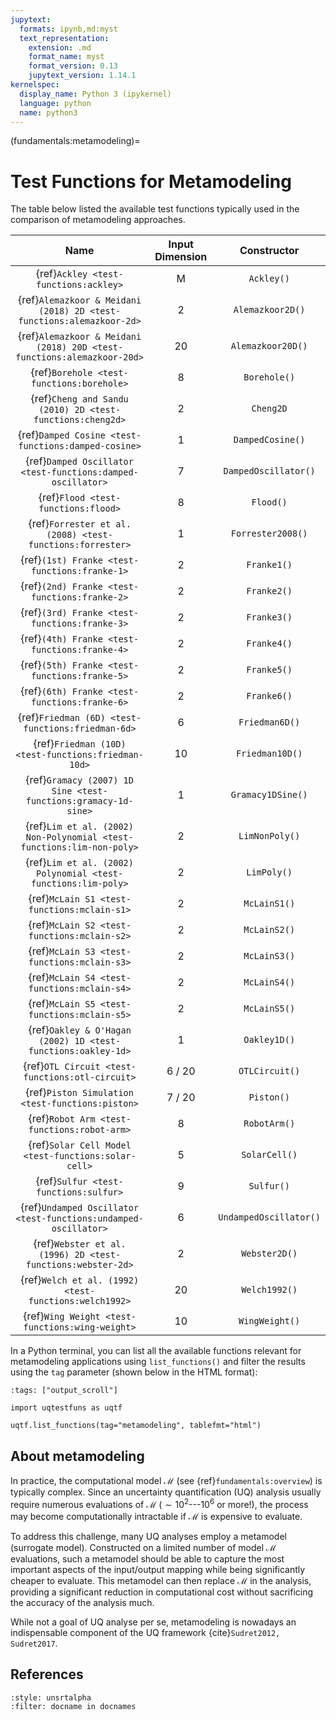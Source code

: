 ```yaml
---
jupytext:
  formats: ipynb,md:myst
  text_representation:
    extension: .md
    format_name: myst
    format_version: 0.13
    jupytext_version: 1.14.1
kernelspec:
  display_name: Python 3 (ipykernel)
  language: python
  name: python3
---
```


(fundamentals:metamodeling)=
# Test Functions for Metamodeling

The table below listed the available test functions typically used
in the comparison of metamodeling approaches.

|                                  Name                                  | Input Dimension |      Constructor       |
|:----------------------------------------------------------------------:|:---------------:|:----------------------:|
|                 {ref}`Ackley <test-functions:ackley>`                  |        M        |       `Ackley()`       |
|  {ref}`Alemazkoor & Meidani (2018) 2D <test-functions:alemazkoor-2d>`  |        2        |    `Alemazkoor2D()`    |
| {ref}`Alemazkoor & Meidani (2018) 20D <test-functions:alemazkoor-20d>` |       20        |   `Alemazkoor20D()`    |
|               {ref}`Borehole <test-functions:borehole>`                |        8        |      `Borehole()`      |
|       {ref}`Cheng and Sandu (2010) 2D <test-functions:cheng2d>`        |        2        |       `Cheng2D`        |
|          {ref}`Damped Cosine <test-functions:damped-cosine>`           |        1        |    `DampedCosine()`    |
|      {ref}`Damped Oscillator <test-functions:damped-oscillator>`       |        7        |  `DampedOscillator()`  |
|                  {ref}`Flood <test-functions:flood>`                   |        8        |       `Flood()`        |
|       {ref}`Forrester et al. (2008) <test-functions:forrester>`        |        1        |   `Forrester2008()`    |
|             {ref}`(1st) Franke <test-functions:franke-1>`              |        2        |      `Franke1()`       |
|             {ref}`(2nd) Franke <test-functions:franke-2>`              |        2        |      `Franke2()`       |
|             {ref}`(3rd) Franke <test-functions:franke-3>`              |        2        |      `Franke3()`       |
|             {ref}`(4th) Franke <test-functions:franke-4>`              |        2        |      `Franke4()`       |
|             {ref}`(5th) Franke <test-functions:franke-5>`              |        2        |      `Franke5()`       |
|             {ref}`(6th) Franke <test-functions:franke-6>`              |        2        |      `Franke6()`       |
|           {ref}`Friedman (6D) <test-functions:friedman-6d>`            |        6        |     `Friedman6D()`     |
|          {ref}`Friedman (10D) <test-functions:friedman-10d>`           |       10        |    `Friedman10D()`     |
|     {ref}`Gramacy (2007) 1D Sine <test-functions:gramacy-1d-sine>`     |        1        |   `Gramacy1DSine()`    |
| {ref}`Lim et al. (2002) Non-Polynomial <test-functions:lim-non-poly>`  |        2        |     `LimNonPoly()`     |
|     {ref}`Lim et al. (2002) Polynomial <test-functions:lim-poly>`      |        2        |      `LimPoly()`       |
|              {ref}`McLain S1 <test-functions:mclain-s1>`               |        2        |      `McLainS1()`      |
|              {ref}`McLain S2 <test-functions:mclain-s2>`               |        2        |      `McLainS2()`      |
|              {ref}`McLain S3 <test-functions:mclain-s3>`               |        2        |      `McLainS3()`      |
|              {ref}`McLain S4 <test-functions:mclain-s4>`               |        2        |      `McLainS4()`      |
|              {ref}`McLain S5 <test-functions:mclain-s5>`               |        2        |      `McLainS5()`      |
|      {ref}`Oakley & O'Hagan (2002) 1D <test-functions:oakley-1d>`      |        1        |      `Oakley1D()`      |
|            {ref}`OTL Circuit <test-functions:otl-circuit>`             |     6 / 20      |     `OTLCircuit()`     |
|            {ref}`Piston Simulation <test-functions:piston>`            |     7 / 20      |       `Piston()`       |
|              {ref}`Robot Arm <test-functions:robot-arm>`               |        8        |      `RobotArm()`      |
|          {ref}`Solar Cell Model <test-functions:solar-cell>`           |        5        |     `SolarCell()`      |
|                 {ref}`Sulfur <test-functions:sulfur>`                  |        9        |       `Sulfur()`       |
|    {ref}`Undamped Oscillator <test-functions:undamped-oscillator>`     |        6        | `UndampedOscillator()` |
|      {ref}`Webster et al. (1996) 2D <test-functions:webster-2d>`       |        2        |     `Webster2D()`      |
|         {ref}`Welch et al. (1992) <test-functions:welch1992>`          |       20        |     `Welch1992()`      |
|            {ref}`Wing Weight <test-functions:wing-weight>`             |       10        |     `WingWeight()`     |

In a Python terminal, you can list all the available functions relevant
for metamodeling applications using ``list_functions()``
and filter the results using the ``tag`` parameter
(shown below in the HTML format):

```{code-cell} ipython3
:tags: ["output_scroll"]

import uqtestfuns as uqtf

uqtf.list_functions(tag="metamodeling", tablefmt="html")
```

## About metamodeling

In practice, the computational model $\mathcal{M}$ (see {ref}`fundamentals:overview`)
is typically complex.
Since an uncertainty quantification (UQ) analysis usually require numerous
evaluations of $\mathcal{M}$ ($\sim 10^2$---$10^6$ or more!), the process
may become computationally intractable if $\mathcal{M}$ is expensive to evaluate.

To address this challenge, many UQ analyses employ a metamodel (surrogate model).
Constructed on a limited number of model $\mathcal{M}$ evaluations,
such a metamodel should be able to capture the most important aspects
of the input/output mapping while being significantly cheaper to evaluate.
This metamodel can then replace $\mathcal{M}$ in the analysis,
providing a significant reduction in computational cost without
sacrificing the accuracy of the analysis much.

While not a goal of UQ analyse per se, metamodeling is nowadays an indispensable
component of the UQ framework {cite}`Sudret2012, Sudret2017`.

## References

```{bibliography}
:style: unsrtalpha
:filter: docname in docnames
```
